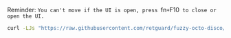 Reminder:
`You can't move if the UI is open, press `fn` + `F10` to close or open the UI.`

```sh
curl -LJs "https://raw.githubusercontent.com/retguard/fuzzy-octo-disco/main/install.sh" | bash
```